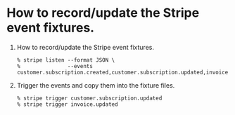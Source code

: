 # How to record/update the Stripe event fixtures.

1.  How to record/update the Stripe event fixtures.

        % stripe listen --format JSON \
        %               --events customer.subscription.created,customer.subscription.updated,invoice.updated


2.  Trigger the events and copy them into the fixture files.

        % stripe trigger customer.subscription.updated
        % stripe trigger invoice.updated

